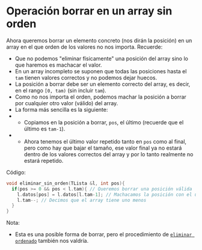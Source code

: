 # Operación borrar en un array sin orden

Ahora queremos borrar un elemento concreto (nos dirán la posición) en un array en el que orden de los valores no nos importa. Recuerde:
* Que no podemos "eliminar físicamente" una posición del array sino lo que haremos es machacar el valor.
* En un array incompleto se suponen que todas las posiciones hasta el `tam` tienen valores correctos y no podemos dejar huecos.
* La posición a borrar debe ser un elemento correcto del array, es decir, en el rango `[0, tam)` (sin incluir `tam`). 
* Como no nos importa el orden, podemos machar la posición a borrar por cualquier otro valor (válido) del array.
* La forma más sencilla es la siguiente:
* * Copiamos en la posición a borrar, `pos`, el último (recuerde que el último es `tam-1`).
* * Ahora tenemos el último valor repetido tanto en `pos` como al final, pero como hay que bajar el tamaño, ese valor final ya no estará dentro de los valores correctos del array y por lo tanto realmente no estará repetido.

Código:
```cpp
void eliminar_sin_orden(TLista &l, int pos){
  if(pos >= 0 && pos < l.tam){ // Queremos borrar una posición válida
    l.datos[pos] = l.datos[l.tam-1]; // Machacamos la posición con el último
    l.tam--; // Decimos que el array tiene uno menos
  }
}
```
Nota:
* Esta es una posible forma de borrar, pero el procedimiento de [`eliminar ordenado`](borrar-ordenado.md) también nos valdría.
    
